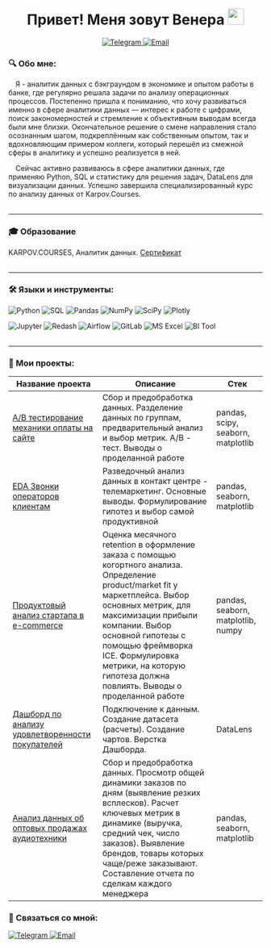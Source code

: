 <h1 align="center">Привет! Меня зовут Венера</a> 
<img src="https://github.com/blackcater/blackcater/raw/main/images/Hi.gif" height="32"/></h1>
<p align="center">
  <a href="https://t.me/Venera_997">
    <img src="https://img.shields.io/badge/Telegram-2CA5E0?logo=telegram&logoColor=white" alt="Telegram">
  </a>
  <a href="mailto:venera.kemetova@yandex.ru">
    <img src="https://img.shields.io/badge/Yandex_Почта-FF0000?logo=yandex&logoColor=white" alt="Email">
  </a>
</p>

### 🔍 Обо мне: 

&emsp;Я - аналитик данных с бэкграундом в экономике и опытом работы в банке, где регулярно решала задачи по анализу операционных процессов. Постепенно пришла к пониманию, что хочу развиваться именно в сфере аналитики данных — интерес к работе с цифрами, поиск закономерностей и стремление к объективным выводам всегда были мне близки. Окончательное решение о смене направления стало осознанным шагом, подкреплённым как собственным опытом, так и вдохновляющим примером коллеги, который перешёл из смежной сферы в аналитику и успешно реализуется в ней.

&emsp;Сейчас активно развиваюсь в сфере аналитики данных, где применяю Python, SQL и статистику для решения задач, DataLens для визуализации данных. Успешно завершила специализированный курс по анализу данных от Karpov.Courses.  <br><br>

---

### 🎓 Образование
KARPOV.COURSES, Аналитик данных.  [Сертификат](https://lab.karpov.courses/certificate/a4d40ff3-0cba-4e3a-b745-3f888f5a08cb/)  <br><br>

---

### 🛠️ Языки и инструменты:
![Python](https://img.shields.io/badge/Python-3776AB?logo=python&logoColor=white) 
![SQL](https://img.shields.io/badge/SQL-4479A1?logo=postgresql&logoColor=white) 
![Pandas](https://img.shields.io/badge/Pandas-150458?logo=pandas&logoColor=white) 
![NumPy](https://img.shields.io/badge/NumPy-013243?logo=numpy&logoColor=white) 
![SciPy](https://img.shields.io/badge/SciPy-8CAAE6?logo=scipy&logoColor=white)
![Plotly](https://img.shields.io/badge/Plotly-3F4F75?logo=plotly&logoColor=white)

![Jupyter](https://img.shields.io/badge/Jupyter-F37626?logo=jupyter&logoColor=white)
![Redash](https://img.shields.io/badge/Redash-FA744E?logo=redash&logoColor=white)
![Airflow](https://img.shields.io/badge/Airflow-017CEE?logo=apacheairflow&logoColor=white) 
![GitLab](https://img.shields.io/badge/GitLab-FC6D26?logo=gitlab&logoColor=white) 
![MS Excel](https://img.shields.io/badge/MS_Excel-217346?logo=microsoftexcel&logoColor=white)
![BI Tool](https://img.shields.io/badge/DataLens-FF0000?logo=powerbi&logoColor=white)   <br><br>

---

### 📖 Мои проекты:


| Название проекта | Описание | Стек |
|------------------|----------|------------|
| [А/В тестирование механики оплаты на сайте](https://github.com/venera-key/a_b_test) | Сбор и предобработка данных. Разделение данных по группам, предварительный анализ и выбор метрик. A/B - тест. Выводы о проделанной работе | pandas, scipy, seaborn, matplotlib|
| [EDA Звонки операторов клиентам](https://github.com/venera-key/EDA_sales_call_center) | Разведочный анализ данных в контакт центре - телемаркетинг. Основные выводы. Формулирование гипотез и выбор самой продуктивной | pandas, seaborn, matplotlib |
|[Продуктовый анализ стартапа в e-commerce](https://github.com/venera-key/product_analisys) | Оценка месячного retention в оформление заказа с помощью когортного анализа. Определение product/market fit у маркетплейса. Выбор основных метрик, для максимизации прибыли компании. Выбор основной гипотезы с помощью фреймворка ICE. Формулировка метрики, на которую гипотеза должна повлиять. Выводы о проделанной работе | pandas, seaborn, matplotlib, numpy |
| [Дашборд по анализу удовлетворенности покупателей](https://datalens.yandex/t9lanrp32y7ef) | Подключение к данным. Создание датасета (расчеты). Создание чартов. Верстка Дашборда. | DataLens |
| [Анализ данных об оптовых продажах аудиотехники](https://github.com/venera-key/analysis_of_sales) |  Сбор и предобработка данных. Просмотр общей динамики заказов по дням (выявление резких всплесков). Расчет ключевых метрик в динамике (выручка, средний чек, число заказов). Выявление брендов, товары которых чаще/реже заказывают. Составление отчета по сделкам каждого менеджера | pandas, seaborn, matplotlib |<br><br>


### 🔗 Связаться со мной:

<p align="left">
  <a href="https://t.me/Venera_997">
    <img src="https://img.shields.io/badge/Telegram-26A5E4?logo=telegram&logoColor=white" alt="Telegram">
  </a>
   <a href="mailto:venera.kemetova@yandex.ru">
    <img src="https://img.shields.io/badge/Yandex_Почта-FF0000?logo=yandex&logoColor=white" alt="Email">
  </a>
</p>
